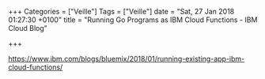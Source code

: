 +++
Categories = ["Veille"]
Tags = ["Veille"]
date = "Sat, 27 Jan 2018 01:27:30 +0100"
title = "Running Go Programs as IBM Cloud Functions - IBM Cloud Blog"

+++

https://www.ibm.com/blogs/bluemix/2018/01/running-existing-app-ibm-cloud-functions/
